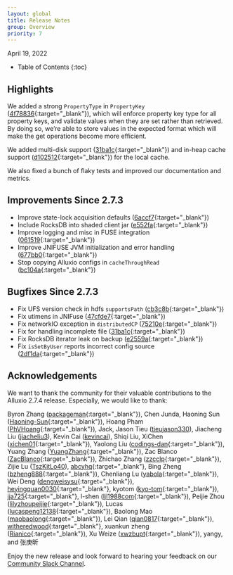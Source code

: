 ```yaml
---
layout: global
title: Release Notes
group: Overview
priority: 7
---
```


April 19, 2022

* Table of Contents
{:toc}

## Highlights

We added a strong `PropertyType` in `PropertyKey` ([4f78836](https://github.com/Alluxio/alluxio/commit/4f7883665ca0a6c0b490a57fe41ca7b98028071c){:target="_blank"}), which will enforce property key type for all property keys, and validate values when they are set rather than retrieved.  By doing so, we’re able to store values in the expected format which will make the get operations become more efficient.

We added multi-disk support ([31ba1c](https://github.com/Alluxio/alluxio/commit/31ba1cfd8e2599231f7ce8b40cd02253e1b65a7c){:target="_blank"}) and in-heap cache support ([d102512](https://github.com/Alluxio/alluxio/commit/d102512ab7380e8f3fa5761246f5b8a51c714c22){:target="_blank"}) for the local cache.

We also fixed a bunch of flaky tests and improved our documentation and metrics.

## Improvements Since 2.7.3 
* Improve state-lock acquisition defaults ([6accf7](https://github.com/Alluxio/alluxio/commit/6accf76ff7915a94e78c88d8e0f96a0951d379eb){:target="_blank"})
* Include RocksDB into shaded client jar ([e552fa](https://github.com/Alluxio/alluxio/commit/e552fa727325f8ae8d570eb7cfd6b03c14dd1801){:target="_blank"})
* Improve logging and misc in FUSE integration ([061519](https://github.com/Alluxio/alluxio/commit/061519fcbe25d0b3fbed05c91e2e8acf33ef9eb7){:target="_blank"})
* Improve JNIFUSE JVM initialization and error handling ([677bb0](https://github.com/Alluxio/alluxio/commit/677bb0826e94fd6c564a49e91e4425fa15d9ca8b){:target="_blank"})
* Stop copying Alluxio configs in `cacheThroughRead` ([bc104a](https://github.com/Alluxio/alluxio/commit/bc104a99f02cff1850b64b45d50309ee07de4486){:target="_blank"})

## Bugfixes Since 2.7.3
* Fix UFS version check in hdfs `supportsPath` ([cb3c8b](https://github.com/Alluxio/alluxio/commit/cb3c8baceaf537704d398deff0e696f35bf5ddf5){:target="_blank"})
* Fix utimens in JNIFuse ([47cfde7](https://github.com/Alluxio/alluxio/commit/47cfde7c0e26d9063c0ca31673bb58b474e7ac95){:target="_blank"})
* Fix networkIO exception in `distributedCP` ([75210e](https://github.com/Alluxio/alluxio/commit/75210e0f9477811cd778df5bfe798e1c33924049){:target="_blank"})
* Fix for handling incomplete file ([31ba1c](https://github.com/Alluxio/alluxio/commit/31ba1cfd8e2599231f7ce8b40cd02253e1b65a7c){:target="_blank"})
* Fix RocksDB iterator leak on backup ([e2559a](https://github.com/Alluxio/alluxio/commit/e2559a6919573f86a078ec82f272e705d5175bd9){:target="_blank"})
* Fix `isSetByUser` reports incorrect config source ([2df1da](https://github.com/Alluxio/alluxio/commit/2df1da2d4f6caa47574640bf54c52447e8c0f3ea){:target="_blank"})

## Acknowledgements

We want to thank the community for their valuable contributions to the Alluxio 2.7.4 release. Especially, we would like to thank:

Byron Zhang ([packageman](https://github.com/packageman){:target="_blank"}), 
Chen Junda, 
Haoning Sun ([Haoning-Sun](https://github.com/Haoning-Sun){:target="_blank"}),
Hoang Pham ([PhVHoang](https://github.com/PhVHoang){:target="_blank"}), 
Jack, 
Jason Tieu ([tieujason330](https://github.com/tieujason330)), 
Jiacheng Liu ([jiacheliu3](https://github.com/jiacheliu3)), 
Kevin Cai ([kevincai](https://github.com/kevincai)), 
Shiqi Liu, 
XiChen ([xichen01](https://github.com/xichen01){:target="_blank"}),
Yaolong Liu ([codings-dan](https://github.com/codings-dan){:target="_blank"}),
Yuang Zhang ([YuangZhang](https://github.com/YuangZhang){:target="_blank"}), 
Zac Blanco ([ZacBlanco](https://github.com/ZacBlanco){:target="_blank"}), 
Zhichao Zhang ([zzcclp](https://github.com/zzcclp){:target="_blank"}), 
Zijie Lu ([TszKitLo40](https://github.com/TszKitLo40{:target="_blank"})), 
[abcyhq](https://github.com/abcyhq){:target="_blank"}, 
Bing Zheng ([bzheng888](https://github.com/bzheng888){:target="_blank"}),
Chenliang Lu ([yabola](https://github.com/yabola){:target="_blank"}), 
Wei Deng ([dengweisysu](https://github.com/dengweisysu){:target="_blank"}),
[heyingquan0030](https://github.com/heyingquan0030){:target="_blank"}, 
kyotom ([kyo-tom](https://github.com/kyo-tom){:target="_blank"}), 
[jja725](https://github.com/jja725){:target="_blank"}, 
l-shen ([ljl1988com](https://github.com/ljl1988com){:target="_blank"}), 
Peijie Zhou ([lilyzhoupeijie](https://github.com/lilyzhoupeijie){:target="_blank"}),
Lucas ([lucaspeng12138](https://github.com/lucaspeng12138){:target="_blank"}),
Baolong Mao ([maobaolong](https://github.com/maobaolong){:target="_blank"}),
Lei Qian ([qian0817](https://github.com/qian0817){:target="_blank"}),
[witheredwood](https://github.com/witheredwood){:target="_blank"}, 
xuankun zheng ([Rianico](https://github.com/Rianico){:target="_blank"}), 
Xu Weize ([xwzbupt](https://github.com/xwzbupt){:target="_blank"}), 
yangy, 
and 张庚昕

Enjoy the new release and look forward to hearing your feedback on our [Community Slack Channel](https://alluxio.io/slack).